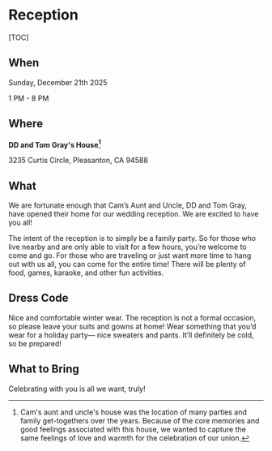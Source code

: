 # Reception

[TOC]

## When

Sunday, December 21th 2025

1 PM - 8 PM

## Where

**DD and Tom Gray's House[^1]**

3235 Curtis Circle, Pleasanton, CA 94588

## What

We are fortunate enough that Cam’s Aunt and Uncle, DD and Tom Gray, have opened their home for our wedding reception. We are excited to have you all!

The intent of the reception is to simply be a family party. So for those who live nearby and are only able to visit for a few hours, you’re welcome to come and go. For those who are traveling or just want more time to hang out with us all, you can come for the entire time! There will be plenty of food, games, karaoke, and other fun activities.

## Dress Code

Nice and comfortable winter wear. The reception is not a formal occasion, so please leave your suits and gowns at home! Wear something that you’d wear for a holiday party⁠— nice sweaters and pants. It’ll definitely be cold, so be prepared! 

## What to Bring

Celebrating with you is all we want, truly!

[^1]: Cam's aunt and uncle's house was the location of many parties and family get-togethers over the years. Because of the core memories and good feelings associated with this house, we wanted to capture the same feelings of love and warmth for the celebration of our union.
